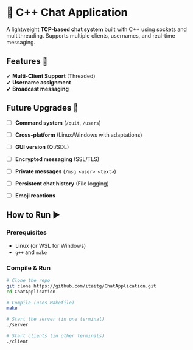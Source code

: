 # 📡 C++ Chat Application

A lightweight **TCP-based chat system** built with C++ using sockets and multithreading. Supports multiple clients, usernames, and real-time messaging.


## Features 🚀
✔ **Multi-Client Support** (Threaded)  
✔ **Username assignment**   
✔ **Broadcast messaging**   

## Future Upgrades 🔮
- [ ] **Command system** (`/quit`, `/users`)  
- [ ] **Cross-platform** (Linux/Windows with adaptations)
- [ ] **GUI version** (Qt/SDL)
- [ ] **Encrypted messaging** (SSL/TLS)
- [ ] **Private messages** (`/msg <user> <text>`)
- [ ] **Persistent chat history** (File logging)
- [ ] **Emoji reactions**


## How to Run ▶️
### **Prerequisites**
- Linux (or WSL for Windows)
- `g++` and `make`

### **Compile & Run**
```sh
# Clone the repo
git clone https://github.com/itaitg/ChatApplication.git
cd ChatApplication

# Compile (uses Makefile)
make

# Start the server (in one terminal)
./server

# Start clients (in other terminals)
./client